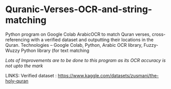 # Quranic-Verses-OCR-and-string-matching
Python program on Google Colab ArabicOCR to match Quran verses, cross-referencing with a verified dataset and outputting their locations in the Quran. Technologies – Google Colab, Python, Arabic OCR library, Fuzzy-Wuzzy Python library (for text matching
 
 *Lots of Improvements are to be done to this program as its OCR accuracy is not upto the mark*




 LINKS:
 Verified dataset : https://www.kaggle.com/datasets/zusmani/the-holy-quran
